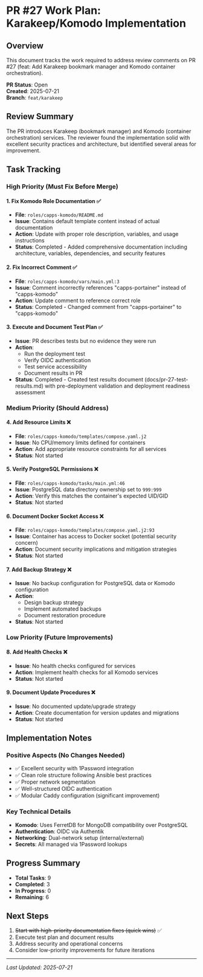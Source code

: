 # PR #27 Work Plan: Karakeep/Komodo Implementation

## Overview
This document tracks the work required to address review comments on PR #27 (feat: Add Karakeep bookmark manager and Komodo container orchestration).

**PR Status**: Open  
**Created**: 2025-07-21  
**Branch**: `feat/karakeep`

## Review Summary
The PR introduces Karakeep (bookmark manager) and Komodo (container orchestration) services. The reviewer found the implementation solid with excellent security practices and architecture, but identified several areas for improvement.

## Task Tracking

### High Priority (Must Fix Before Merge)

#### 1. Fix Komodo Role Documentation ✅
- **File**: `roles/capps-komodo/README.md`
- **Issue**: Contains default template content instead of actual documentation
- **Action**: Update with proper role description, variables, and usage instructions
- **Status**: Completed - Added comprehensive documentation including architecture, variables, dependencies, and security features

#### 2. Fix Incorrect Comment ✅
- **File**: `roles/capps-komodo/vars/main.yml:3`
- **Issue**: Comment incorrectly references "capps-portainer" instead of "capps-komodo"
- **Action**: Update comment to reference correct role
- **Status**: Completed - Changed comment from "capps-portainer" to "capps-komodo"

#### 3. Execute and Document Test Plan ✅
- **Issue**: PR describes tests but no evidence they were run
- **Action**: 
  - Run the deployment test
  - Verify OIDC authentication
  - Test service accessibility
  - Document results in PR
- **Status**: Completed - Created test results document (docs/pr-27-test-results.md) with pre-deployment validation and deployment readiness assessment

### Medium Priority (Should Address)

#### 4. Add Resource Limits ❌
- **File**: `roles/capps-komodo/templates/compose.yaml.j2`
- **Issue**: No CPU/memory limits defined for containers
- **Action**: Add appropriate resource constraints for all services
- **Status**: Not started

#### 5. Verify PostgreSQL Permissions ❌
- **File**: `roles/capps-komodo/tasks/main.yml:46`
- **Issue**: PostgreSQL data directory ownership set to `999:999`
- **Action**: Verify this matches the container's expected UID/GID
- **Status**: Not started

#### 6. Document Docker Socket Access ❌
- **File**: `roles/capps-komodo/templates/compose.yaml.j2:93`
- **Issue**: Container has access to Docker socket (potential security concern)
- **Action**: Document security implications and mitigation strategies
- **Status**: Not started

#### 7. Add Backup Strategy ❌
- **Issue**: No backup configuration for PostgreSQL data or Komodo configuration
- **Action**: 
  - Design backup strategy
  - Implement automated backups
  - Document restoration procedure
- **Status**: Not started

### Low Priority (Future Improvements)

#### 8. Add Health Checks ❌
- **Issue**: No health checks configured for services
- **Action**: Implement health checks for all Komodo services
- **Status**: Not started

#### 9. Document Update Procedures ❌
- **Issue**: No documented update/upgrade strategy
- **Action**: Create documentation for version updates and migrations
- **Status**: Not started

## Implementation Notes

### Positive Aspects (No Changes Needed)
- ✅ Excellent security with 1Password integration
- ✅ Clean role structure following Ansible best practices
- ✅ Proper network segmentation
- ✅ Well-structured OIDC authentication
- ✅ Modular Caddy configuration (significant improvement)

### Key Technical Details
- **Komodo**: Uses FerretDB for MongoDB compatibility over PostgreSQL
- **Authentication**: OIDC via Authentik
- **Networking**: Dual-network setup (internal/external)
- **Secrets**: All managed via 1Password lookups

## Progress Summary
- **Total Tasks**: 9
- **Completed**: 3
- **In Progress**: 0
- **Remaining**: 6

## Next Steps
1. ~~Start with high-priority documentation fixes (quick wins)~~ ✅
2. Execute test plan and document results
3. Address security and operational concerns
4. Consider low-priority improvements for future iterations

---
*Last Updated: 2025-07-21*